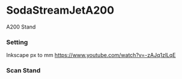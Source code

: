 # SodaStreamJetA200
A200 Stand
### Setting
Inkscape px to mm
https://www.youtube.com/watch?v=-zAJq1zlLqE
### Scan Stand
